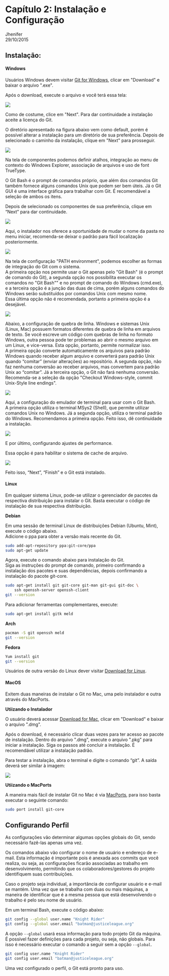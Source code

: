 # Capítulo 2: Instalação e Configuração
Jhenifer  
29/10/2015  



## Instalação:

#### Windows
Usuários Windows devem visitar [Git for Windows](https://git-for-windows.github.io/ "Git"), clicar em "Download" e baixar o arquivo ".exe".

Após o download, execute o arquivo e você terá essa tela: 

![](./images/inst01.png)



Como de costume, clice em "Next". Para dar continuidade a instalação 
aceite a licença do Git.

O diretório apresentado na figura abaixo vem como default, porém é 
possível alterar a instalação para um diretório de sua preferência. 
Depois de selecionado o caminho da instalação, clique em "Next" para 
prosseguir.

![](./images/inst02.png)



Na tela de componentes podemos definir atalhos, integração ao menu de 
contexto do Windows Explorer, associação de arquivos e uso de font 
TrueType. 

O Git Bash é o prompt de comandos próprio, que além dos comandos Git 
também fornece alguns comandos Unix que podem ser bem úteis. Já o Git 
GUI é uma interface gráfica para trabalhar com Git. É recomendável a 
seleção de ambos os itens. 

Depois de selecionado os componentes de sua 
preferência, clique em “Next” para dar continuidade.

![](./images/inst03.png)



Aqui, o instalador nos oferece a oportunidade de mudar o nome da pasta 
no menu iniciar, recomenda-se deixar o padrão para fácil localização 
posteriormente.

![](./images/inst04.png)



Na tela de configuração "PATH environment", podemos escolher as formas 
de integração do Git com o sistema.  
A primeira opção nos permite usar o Git apenas pelo "Git Bash" (é o 
prompt de comando do Git), a segunda opção nos possibilita executar os 
comandos no "Git Bash"" e no prompt de comando do Windows (cmd.exe), e a
terceira opção é a junção das duas de cima, porém alguns comandos do 
Windows serão substituídos por comandos Unix com mesmo nome.  
Essa última opção não é recomendada, portanto a primeira opção é a 
desejável. 

![](./images/inst05.png)



Abaixo, a configuração de quebra de linha. Windows e sistemas Unix 
(Linux, Mac) possuem formatos diferentes de quebra de linha em arquivos 
de texto. Se você escreve um código com quebras de linha no formato 
Windows, outra pessoa pode ter problemas ao abrir o mesmo arquivo em 
um Linux, e vice-versa. Esta opção, portanto, permite normalizar isso.  
A primeira opção converte automaticamente os arquivos para padrão Windows 
quando receber algum arquivo e converterá para padrão Unix quando 
“comitar” (enviar alterações) ao repositório. A segunda opção, 
não faz nenhuma conversão ao receber arquivos, mas convertem 
para padrão Unix ao “comitar”. 
Já a terceira opção, o Git não fará nenhuma conversão.  
Recomenda-se a seleção da opção "Checkout Windows-style, 
commit Unix-Style line endings".

![](./images/inst06.png)



Aqui, a configuração do emulador de terminal para usar com o Git Bash.  
A primeira opção utiliza o terminal MSys2 (Shell), que permite utilizar 
comandos Unix no Windows. Já a segunda opção, utiliza o terminal 
padrão do Windows. Recomendamos a primeira opção. 
Feito isso, dê continuidade a instalação.

![](./images/inst07.png)


E por último, configurando ajustes de performance. 

Essa opção é para habilitar o sistema de cache de arquivo.

![](./images/inst08.png)


Feito isso, “Next”, “Finish” e o Git está instalado.


#### Linux

Em qualquer sistema Linux, pode-se utilizar o gerenciador de pacotes da respectiva distribuição para instalar o Git.
Basta executar o código de instalação de sua respectiva distribuição. 


**Debian**

Em uma sessão de terminal Linux de distribuições Debian (Ubuntu, Mint), execute o código abaixo.  
Adicione o ppa para obter a versão mais recente do Git.

```sh
sudo add-apt-repository ppa:git-core/ppa
sudo apt-get update
```

Agora, execute o comando abaixo para instalação do Git.  
Siga as instruções do prompt de comando, primeiro confirmando a instalação dos pacotes e suas dependências, depois confirmando a instalação do pacote git-core.

```sh
sudo apt-get install git git-core git-man git-gui git-doc \
    ssh openssh-server openssh-client
git --version
```

Para adicionar ferramentas complementares, execute:

```sh
sudo apt-get install gitk meld
```


**Arch**


```sh
pacman -S git openssh meld
git --version
```


**Fedora**


```sh
Yum install git
git --version
```

Usuários de outra versão do Linux dever visitar [Download for Linux](https://git-scm.com/download/linux).


#### MacOS
Exitem duas maneiras de instalar o Git no Mac, uma pelo instalador e 
outra através do MacPorts.

**Utiizando o Instalador**

O usuário deverá acessar [Download for Mac](http://git-scm.com/downloads), 
clicar em "Download" e baixar o arquivo ".dmg".

Após o download, é necessário clicar duas vezes para ter acesso ao pacote
de instalação. Dentro do arquivo ".dmg", execute o arquivo ".pkg" para 
iniciar a instalação. 
Siga os passos até concluir a instalação. É recomendável utilizar a 
instalação padrão. 

Para testar a instalação, abra o terminal e digite o comando “git”. 
A saída deverá ser similar à imagem:

![](./images/inst09.png)

**Utiizando o MacPorts**

A maneira mais fácil de instalar Git no Mac é via 
[MacPorts](http://www.macports.org), para isso basta executar o seguinte comando:

```sh
sudo port install git-core
```


## Configurando Perfil
As configurações vão determinar algumas opções globais do Git, sendo 
necessário fazê-las apenas uma vez. 

Os comandos abaixo vão configurar o nome de usuário e endereço de e-mail.
Esta informação é importante pois é anexada aos commits que você realiza, 
ou seja, as configurações ficarão associadas ao trabalho em desenvolvimento, 
permitindo que os colaboradores/gestores do projeto identifiquem suas 
contribuições.

Caso o projeto seja individual, a importância de configurar usuário e 
e-mail se mantém. Uma vez que se trabalha com duas ou mais máquinas, 
a maneira de identificar que é a mesma pessoa que está desenvolvendo o
trabalho é pelo seu nome de usuário.

Em um terminal Bash, execute o código abaixo:

```sh
git config --global user.name "Knight Rider"
git config --global user.email "batman@justiceleague.org"
```

A opção `--global` usará essa informação para todo projeto Git da máquina. 
É possível fazer definições para cada projeto, ou seja, não globais. 
Para isso é necessário executar o comando a seguir sem a opção `--global`.


```sh
git config user.name "Knight Rider"
git config user.email "batman@justiceleague.org"
```

Uma vez configurado o perfil, o Git está pronto para uso.

